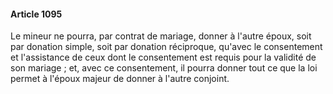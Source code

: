 #### Article 1095

Le mineur ne pourra, par contrat de mariage, donner à l'autre époux, soit par donation simple, soit par donation réciproque, qu'avec le consentement et l'assistance de ceux dont le consentement est requis pour la validité de son mariage ; et, avec ce consentement, il pourra donner tout ce que la loi permet à l'époux majeur de donner à l'autre conjoint.


